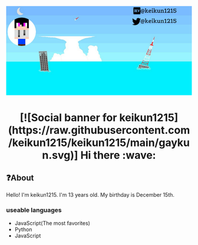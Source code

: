 [![Social banner for keikun1215](https://raw.githubusercontent.com/keikun1215/keikun1215/main/header.png)](https://keikun1215.cf)
---
<h1 align="center"> [![Social banner for keikun1215](https://raw.githubusercontent.com/keikun1215/keikun1215/main/gaykun.svg)] Hi there :wave: </h1>
<h2>❓About</h2>
Hello! I'm keikun1215. I'm 13 years old.  
My birthday is December 15th.    
<h3>useable languages</h3>
<ul>
  <li>JavaScript(The most favorites)</li>
  <li>Python</li>
  <li>JavaScript</li>
</ul>
